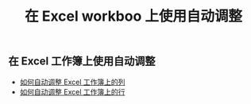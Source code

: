﻿---
title: 在 Excel workboo 上使用自动调整
second_title: Aspose.Cells Cloud Documen
linktitle: 奥特菲
type: docs
url: /zh/workbook/autofit/
keywords: Autofit rows and columns on an Excel workbook
description: Aspose.Cells Cloud REST API 支持在 Excel 工作簿上自动调整行和列。 SDK支持多种开发语言。它们包括 Android、C#、Go、Java、NodeJS、Perl、PHP、Python、Ruby 和 swift
weight: 100
---
## 在 Excel 工作簿上使用自动调整

- [如何自动调整 Excel 工作簿上的列](/cells/zh/workbook/autofit/columns/)
- [如何自动调整 Excel 工作簿上的行](/cells/zh/workbook/autofit/rows/)
